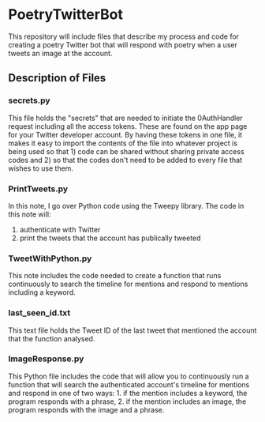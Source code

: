 # PoetryTwitterBot
This repository will include files that describe my process and code for creating a poetry Twitter bot that will respond with poetry when a user tweets an image at the account. 

## Description of Files
### secrets.py
This file holds the "secrets" that are needed to initiate the 0AuthHandler request including all the access tokens. These are found on the app page for your Twitter developer account. By having these tokens in one file, it makes it easy to import the contents of the file into whatever project is being used so that 1) code can be shared without sharing private access codes and 2) so that the codes don't need to be added to every file that wishes to use them. 

### PrintTweets.py
In this note, I go over Python code using the Tweepy library. The code in this note will:
1. authenticate with Twitter
2. print the tweets that the account has publically tweeted

### TweetWithPython.py
This note includes the code needed to create a function that runs continuously to search the timeline for mentions and respond to mentions including a keyword.

### last_seen_id.txt
This text file holds the Tweet ID of the last tweet that mentioned the account that the function analysed. 

### ImageResponse.py
This Python file includes the code that will allow you to continuously run a function that will search the authenticated account's timeline for mentions and respond in one of two ways: 1. if the mention includes a keyword, the program responds with a phrase, 2. if the mention includes an image, the program responds with the image and a phrase. 

